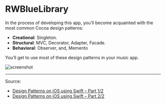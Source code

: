 # RWBlueLibrary

In the process of developing this app, you’ll become acquainted with the most common Cocoa design patterns:

- **Creational**: Singleton.
- **Structural**: MVC, Decorator, Adapter, Facade.
- **Behavioral**: Observer, and, Memento

You’ll get to use most of these design patterns in your music app. 

![screenshot](https://koenig-media.raywenderlich.com/uploads/2017/07/FinalApp-281x500.png)

---

Source:

- [Design Patterns on iOS using Swift – Part 1/2](https://www.raywenderlich.com/160651/design-patterns-ios-using-swift-part-12)
- [Design Patterns on iOS using Swift – Part 2/2](https://www.raywenderlich.com/160653/design-patterns-ios-using-swift-part-22)